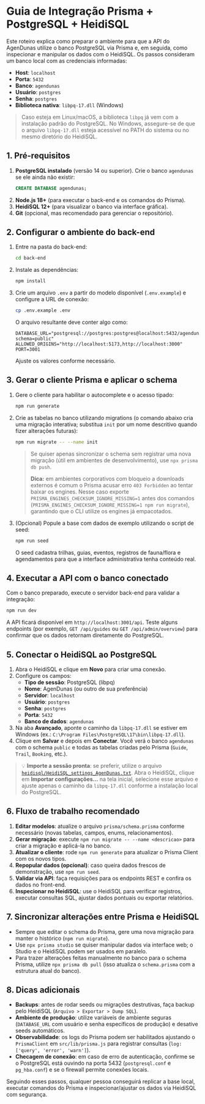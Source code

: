 # Guia de Integração Prisma + PostgreSQL + HeidiSQL

Este roteiro explica como preparar o ambiente para que a API do AgenDunas utilize o banco PostgreSQL via Prisma e, em seguida, como inspecionar e manipular os dados com o HeidiSQL. Os passos consideram um banco local com as credenciais informadas:

- **Host**: `localhost`
- **Porta**: `5432`
- **Banco**: `agendunas`
- **Usuário**: `postgres`
- **Senha**: `postgres`
- **Biblioteca nativa**: `libpq-17.dll` (Windows)

> Caso esteja em Linux/macOS, a biblioteca `libpq` já vem com a instalação padrão do PostgreSQL. No Windows, assegure-se de que o arquivo `libpq-17.dll` esteja acessível no PATH do sistema ou no mesmo diretório do HeidiSQL.

## 1. Pré-requisitos

1. **PostgreSQL instalado** (versão 14 ou superior). Crie o banco `agendunas` se ele ainda não existir:
   ```sql
   CREATE DATABASE agendunas;
   ```
2. **Node.js 18+** (para executar o back-end e os comandos do Prisma).
3. **HeidiSQL 12+** (para visualizar o banco via interface gráfica).
4. **Git** (opcional, mas recomendado para gerenciar o repositório).

## 2. Configurar o ambiente do back-end

1. Entre na pasta do back-end:
   ```bash
   cd back-end
   ```
2. Instale as dependências:
   ```bash
   npm install
   ```
3. Crie um arquivo `.env` a partir do modelo disponível (`.env.example`) e configure a URL de conexão:
   ```bash
   cp .env.example .env
   ```
   O arquivo resultante deve conter algo como:
   ```env
   DATABASE_URL="postgresql://postgres:postgres@localhost:5432/agendunas?schema=public"
   ALLOWED_ORIGINS="http://localhost:5173,http://localhost:3000"
   PORT=3001
   ```
   Ajuste os valores conforme necessário.

## 3. Gerar o cliente Prisma e aplicar o schema

1. Gere o cliente para habilitar o autocomplete e o acesso tipado:
   ```bash
   npm run generate
   ```
2. Crie as tabelas no banco utilizando migrations (o comando abaixo cria uma migração interativa; substitua `init` por um nome descritivo quando fizer alterações futuras):
   ```bash
   npm run migrate -- --name init
   ```
   > Se quiser apenas sincronizar o schema sem registrar uma nova migração (útil em ambientes de desenvolvimento), use `npx prisma db push`.
   >
   > **Dica:** em ambientes corporativos com bloqueio a downloads externos é comum o Prisma acusar erro `403 Forbidden` ao tentar baixar os engines. Nesse caso exporte `PRISMA_ENGINES_CHECKSUM_IGNORE_MISSING=1` antes dos comandos (`PRISMA_ENGINES_CHECKSUM_IGNORE_MISSING=1 npm run migrate`), garantindo que o CLI utilize os engines já empacotados.
3. (Opcional) Popule a base com dados de exemplo utilizando o script de seed:
   ```bash
   npm run seed
   ```
   O seed cadastra trilhas, guias, eventos, registros de fauna/flora e agendamentos para que a interface administrativa tenha conteúdo real.

## 4. Executar a API com o banco conectado

Com o banco preparado, execute o servidor back-end para validar a integração:
```bash
npm run dev
```
A API ficará disponível em `http://localhost:3001/api`. Teste alguns endpoints (por exemplo, `GET /api/guides` ou `GET /api/admin/overview`) para confirmar que os dados retornam diretamente do PostgreSQL.

## 5. Conectar o HeidiSQL ao PostgreSQL

1. Abra o HeidiSQL e clique em **Novo** para criar uma conexão.
2. Configure os campos:
   - **Tipo de sessão**: PostgreSQL (libpq)
   - **Nome**: AgenDunas (ou outro de sua preferência)
   - **Servidor**: `localhost`
   - **Usuário**: `postgres`
   - **Senha**: `postgres`
   - **Porta**: `5432`
   - **Banco de dados**: `agendunas`
3. Na aba **Avançado**, aponte o caminho da `libpq-17.dll` se estiver em Windows (ex.: `C:\Program Files\PostgreSQL\17\bin\libpq-17.dll`).
4. Clique em **Salvar** e depois em **Conectar**. Você verá o banco `agendunas` com o schema `public` e todas as tabelas criadas pelo Prisma (`Guide`, `Trail`, `Booking`, etc.).

> 💡 **Importe a sessão pronta**: se preferir, utilize o arquivo [`heidisql/HeidiSQL_settings_AgenDunas.txt`](heidisql/HeidiSQL_settings_AgenDunas.txt). Abra o HeidiSQL, clique em **Importar configurações...** na tela inicial, selecione esse arquivo e ajuste apenas o caminho da `libpq-17.dll` conforme a instalação local do PostgreSQL.

## 6. Fluxo de trabalho recomendado

1. **Editar modelos**: atualize o arquivo `prisma/schema.prisma` conforme necessário (novas tabelas, campos, enums, relacionamentos).
2. **Gerar migração**: execute `npm run migrate -- --name <descricao>` para criar a migração e aplicá-la no banco.
3. **Atualizar o cliente**: rode `npm run generate` para atualizar o Prisma Client com os novos tipos.
4. **Repopular dados (opcional)**: caso queira dados frescos de demonstração, use `npm run seed`.
5. **Validar via API**: faça requisições para os endpoints REST e confira os dados no front-end.
6. **Inspecionar no HeidiSQL**: use o HeidiSQL para verificar registros, executar consultas SQL, ajustar dados pontuais ou exportar relatórios.

## 7. Sincronizar alterações entre Prisma e HeidiSQL

- Sempre que editar o schema do Prisma, gere uma nova migração para manter o histórico (`npm run migrate`).
- Use `npx prisma studio` se quiser manipular dados via interface web; o Studio e o HeidiSQL podem ser usados em paralelo.
- Para trazer alterações feitas manualmente no banco para o schema Prisma, utilize `npx prisma db pull` (isso atualiza o `schema.prisma` com a estrutura atual do banco).

## 8. Dicas adicionais

- **Backups**: antes de rodar seeds ou migrações destrutivas, faça backup pelo HeidiSQL (`Arquivo > Exportar > Dump SQL`).
- **Ambiente de produção**: utilize variáveis de ambiente seguras (`DATABASE_URL` com usuário e senha específicos de produção) e desative seeds automáticos.
- **Observabilidade**: os logs do Prisma podem ser habilitados ajustando o `PrismaClient` em `src/lib/prisma.js` para registrar consultas (`log: ['query', 'error', 'warn']`).
- **Checagem de conexão**: em caso de erro de autenticação, confirme se o PostgreSQL está ouvindo na porta 5432 (`postgresql.conf` e `pg_hba.conf`) e se o firewall permite conexões locais.

Seguindo esses passos, qualquer pessoa conseguirá replicar a base local, executar comandos do Prisma e inspecionar/ajustar os dados via HeidiSQL com segurança.
